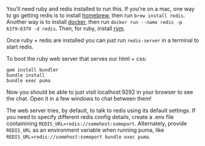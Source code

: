 You'll need ruby and redis installed to run this.  If you're on a mac, one way to go getting redis is to install [homebrew](https://brew.sh/), then run `brew install redis`.
Another way is to install [docker](https://docs.docker.com/docker-for-mac/install/),
then run `docker run --name redis -p 6379:6379 -d redis`.
Then, for ruby, install [rvm](https://rvm.io/).

Once ruby + redis are installed you can just run `redis-server` in a terminal to start redis.

To boot the ruby web server that serves our html + css:

```
gem install bundler
bundle install
bundle exec puma
```

Now you should be able to just visit localhost:9292 in your browser to see the chat.  Open it in a few windows to chat between them!

The web server tries, by default, to talk to redis using its default settings.  If you need to specify different redis config details, create a .env file containining `REDIS_URL=redis://somehost:someport`.  Alternately, provide `REDIS_URL` as an environment variable when running puma, like `REDIS_URL=redis://somehost:someport bundle exec puma`.
